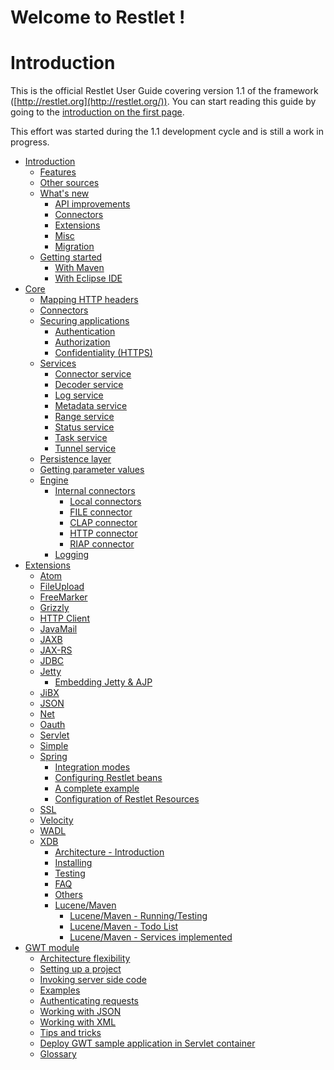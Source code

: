 Welcome to Restlet !
====================

Introduction
============

This is the official Restlet User Guide covering version 1.1 of the
framework
([http://restlet.org](http://restlet.org/)).
You can start reading this guide by going to the [introduction on the
first
page](/learn/guide/1.1#/13-restlet/21-restlet.html "Introduction").

This effort was started during the 1.1 development cycle and is still a
work in progress.

-   [Introduction](introduction/ "Introduction")
    -   [Features](introduction/features "Features")
    -   [Other sources](introduction/other-sources "Other sources")
    -   [What's new](introduction/whats-new/ "What's new")
        -   [API improvements](introduction/whats-new/api "API improvements")
        -   [Connectors](introduction/whats-new/connectors "Connectors")
        -   [Extensions](introduction/whats-new/extensions "Extensions")
        -   [Misc](introduction/whats-new/misc "Misc")
        -   [Migration](introduction/whats-new/migration "Migration")
    -   [Getting started](introduction/getting-started/ "Getting started")
        -   [With Maven](introduction/getting-started/maven "With Maven")
        -   [With Eclipse IDE](introduction/getting-started/eclipse-ide "With Eclipse IDE")
-   [Core](core/ "Core")
    -   [Mapping HTTP headers](core/http-headers-mapping "Mapping HTTP headers")
    -   [Connectors](core/connectors "Connectors")
    -   [Securing applications](core/security/ "Securing applications")
        -   [Authentication](core/security/authentication "Authentication")
        -   [Authorization](core/security/authorization "Authorization")
        -   [Confidentiality (HTTPS)](core/security/https "Confidentiality (HTTPS)")
    -   [Services](core/service/ "Services")
        -   [Connector service](core/service/connector "Connector service")
        -   [Decoder service](core/service/decoder "Decoder service")
        -   [Log service](core/service/log "Log service")
        -   [Metadata service](core/service/metadata "Metadata service")
        -   [Range service](core/service/range "Range service")
        -   [Status service](core/service/status "Status service")
        -   [Task service](core/service/task "Task service")
        -   [Tunnel service](core/service/tunnel "Tunnel service")
    -   [Persistence layer](core/persistence-layer "Persistence layer")
    -   [Getting parameter values](core/parameters "Getting parameter values")
    -   [Engine](core/engine/ "Engine")
        -   [Internal connectors](core/engine/internal-connectors/ "Internal connectors")
            -   [Local connectors](core/engine/internal-connectors/local "Local connectors")
            -   [FILE connector](core/engine/internal-connectors/file "FILE connector")
            -   [CLAP connector](core/engine/internal-connectors/clap "CLAP connector")
            -   [HTTP connector](core/engine/internal-connectors/http "HTTP connector")
            -   [RIAP connector](core/engine/internal-connectors/riap "RIAP connector")
        -   [Logging](core/engine/logging "Logging")
-   [Extensions](extensions/ "Extensions")
    -   [Atom](extensions/atom "Atom")
    -   [FileUpload](extensions/fileupload "FileUpload")
    -   [FreeMarker](extensions/freemarker "FreeMarker")
    -   [Grizzly](extensions/grizzly "Grizzly")
    -   [HTTP Client](extensions/httpclient "HTTP Client")
    -   [JavaMail](extensions/javamail "JavaMail")
    -   [JAXB](extensions/jaxb "JAXB")
    -   [JAX-RS](extensions/jax-rs "JAX-RS")
    -   [JDBC](extensions/jdbc "JDBC")
    -   [Jetty](extensions/jetty/ "Jetty")
        -   [Embedding Jetty & AJP](extensions/jetty/ajp "Embedding Jetty & AJP")
    -   [JiBX](extensions/jibx "JiBX")
    -   [JSON](extensions/json "JSON")
    -   [Net](extensions/net "Net")
    -   [Oauth](extensions/oauth "Oauth")
    -   [Servlet](extensions/servlet "Servlet")
    -   [Simple](extensions/simple "Simple")
    -   [Spring](extensions/spring/ "Spring")
        -   [Integration modes](extensions/spring/integration "Integration modes")
        -   [Configuring Restlet beans](extensions/spring/configuring "Configuring Restlet beans")
        -   [A complete example](extensions/spring/example "A complete example")
        -   [Configuration of Restlet Resources](extensions/spring/resources-configuration "Configuration of Restlet Resources")
    -   [SSL](extensions/ssl "SSL")
    -   [Velocity](extensions/velocity "Velocity")
    -   [WADL](extensions/wadl "WADL")
    -   [XDB](extensions/xdb/ "XDB")
        -   [Architecture - Introduction](extensions/xdb/architecture "Architecture - Introduction")
        -   [Installing](extensions/xdb/installation "Installing")
        -   [Testing](extensions/xdb/test "Testing")
        -   [FAQ](extensions/xdb/faw "FAQ")
        -   [Others](extensions/xdb/others "Others")
        -   [Lucene/Maven](extensions/xdb/lucen-maven/ "Lucene/Maven")
            -   [Lucene/Maven - Running/Testing](extensions/xdb/lucen-maven/run-test "Lucene/Maven - Running/Testing")
            -   [Lucene/Maven - Todo List](extensions/xdb/lucen-maven/todo "Lucene/Maven - Todo List")
            -   [Lucene/Maven - Services implemented](extensions/xdb/lucen-maven/services "Lucene/Maven - Services implemented")
-   [GWT module](gwt-module/ "GWT module")
    -   [Architecture flexibility](gwt-module/architecture "Architecture flexibility")
    -   [Setting up a project](gwt-module/setup "Setting up a project")
    -   [Invoking server side code](gwt-module/server-code-invocation "Invoking server side code")
    -   [Examples](gwt-module/examples "Examples")
    -   [Authenticating requests](gwt-module/authentication "Authenticating requests")
    -   [Working with JSON](gwt-module/json "Working with JSON")
    -   [Working with XML](gwt-module/xml "Working with XML")
    -   [Tips and tricks](gwt-module/tips "Tips and tricks")
    -   [Deploy GWT sample application in Servlet container](gwt-module/deployment "Deploy GWT sample application in Servlet container")
    -   [Glossary](/glossary "Glossary")
